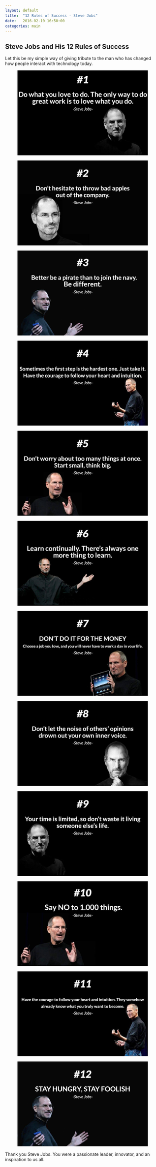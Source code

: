 ```yaml
---
layout: default
title:  "12 Rules of Success - Steve Jobs"
date:   2016-02-10 16:50:00
categories: main
---
```


<h2><span>Steve Jobs and His 12 Rules of Success</span></h2>

Let this be my simple way of giving tribute to the man who has changed how people interact with technology today.


<figure><img src="/images/s1.jpg" title="steve job quotes"></figure>

<figure><img src="/images/s2.jpg" title="steve job quotes"></figure>

<figure><img src="/images/s3.jpg" title="steve job quotes"></figure>

<figure><img src="/images/s4.jpg" title="steve job quotes"></figure>

<figure><img src="/images/s5.jpg" title="steve job quotes"></figure>

<figure><img src="/images/s6.jpg" title="steve job quotes"></figure>

<figure><img src="/images/s7.jpg" title="steve job quotes"></figure>

<figure><img src="/images/s8.jpg" title="steve job quotes"></figure>

<figure><img src="/images/s9.jpg" title="steve job quotes"></figure>

<figure><img src="/images/s10.jpg" title="steve job quotes"></figure>

<figure><img src="/images/s11.jpg" title="steve job quotes"></figure>

<figure><img src="/images/s12.jpg" title="steve job quotes"></figure>


Thank you Steve Jobs. You were a passionate leader, innovator, and an inspiration to us all.

